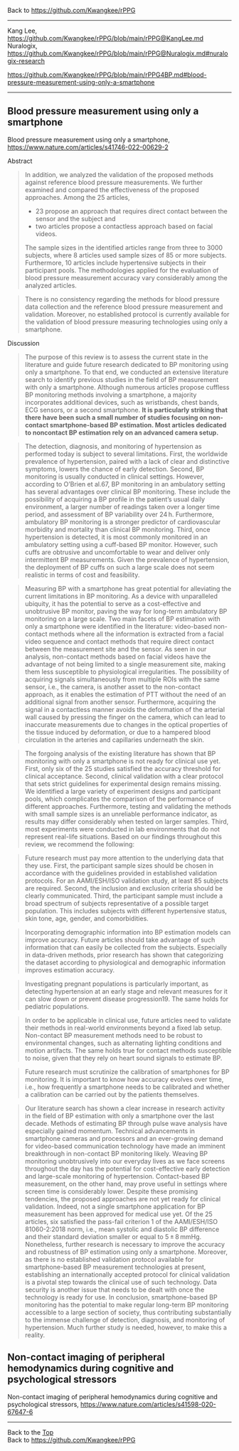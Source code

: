 Back to https://github.com/Kwangkee/rPPG
***

Kang Lee, https://github.com/Kwangkee/rPPG/blob/main/rPPG@KangLee.md  
Nuralogix, https://github.com/Kwangkee/rPPG/blob/main/rPPG@Nuralogix.md#nuralogix-research


https://github.com/Kwangkee/rPPG/blob/main/rPPG4BP.md#blood-pressure-measurement-using-only-a-smartphone


***

## Blood pressure measurement using only a smartphone
Blood pressure measurement using only a smartphone, https://www.nature.com/articles/s41746-022-00629-2

Abstract
>In addition, we analyzed the validation of the proposed methods against reference blood pressure measurements. We further examined and compared the effectiveness of the proposed approaches. Among the 25 articles,
>- 23 propose an approach that requires direct contact between the sensor and the subject and 
>- two articles propose a contactless approach based on facial videos. 
>
>The sample sizes in the identified articles range from three to 3000 subjects, where 8 articles used sample sizes of 85 or more subjects. Furthermore, 10 articles include hypertensive subjects in their participant pools. The methodologies applied for the evaluation of blood pressure measurement accuracy vary considerably among the analyzed articles. 

>There is no consistency regarding the methods for blood pressure data collection and the reference blood pressure measurement and validation. Moreover, no established protocol is currently available for the validation of blood pressure measuring technologies using only a smartphone. 

Discussion
>The purpose of this review is to assess the current state in the literature and guide future research dedicated to BP monitoring using only a smartphone. To that end, we conducted an extensive literature search to identify previous studies in the field of BP measurement with only a smartphone. Although numerous articles propose cuffless BP monitoring methods involving a smartphone, a majority incorporates additional devices, such as wristbands, chest bands, ECG sensors, or a second smartphone. **It is particularly striking that there have been such a small number of studies focusing on non-contact smartphone-based BP estimation. Most articles dedicated to noncontact BP estimation rely on an advanced camera setup.**

>The detection, diagnosis, and monitoring of hypertension as performed today is subject to several limitations. First, the worldwide prevalence of hypertension, paired with a lack of clear and distinctive symptoms, lowers the chance of early detection. Second, BP monitoring is usually conducted in clinical settings. However, according to O’Brien et al.67, BP monitoring in an ambulatory setting has several advantages over clinical BP monitoring. These include the possibility of acquiring a BP profile in the patient’s usual daily environment, a larger number of readings taken over a longer time period, and assessment of BP variability over 24 h. Furthermore, ambulatory BP monitoring is a stronger predictor of cardiovascular morbidity and mortality than clinical BP monitoring. Third, once hypertension is detected, it is most commonly monitored in an ambulatory setting using a cuff-based BP monitor. However, such cuffs are obtrusive and uncomfortable to wear and deliver only intermittent BP measurements. Given the prevalence of hypertension, the deployment of BP cuffs on such a large scale does not seem realistic in terms of cost and feasibility. 

>Measuring BP with a smartphone has great potential for alleviating the current limitations in BP monitoring. As a device with unparalleled ubiquity, it has the potential to serve as a cost-effective and unobtrusive BP monitor, paving the way for long-term ambulatory BP monitoring on a large scale. Two main facets of BP estimation with only a smartphone were identified in the literature: video-based non-contact methods where all the information is extracted from a facial video sequence and contact methods that require direct contact between the measurement site and the sensor. As seen in our analysis, non-contact methods based on facial videos have the advantage of not being limited to a single measurement site, making them less susceptible to physiological irregularities. The possibility of acquiring signals simultaneously from multiple ROIs with the same sensor, i.e., the camera, is another asset to the non-contact approach, as it enables the estimation of PTT without the need of an additional signal from another sensor. Furthermore, acquiring the signal in a contactless manner avoids the deformation of the arterial wall caused by pressing the finger on the camera, which can lead to inaccurate measurements due to changes in the optical properties of the tissue induced by deformation, or due to a hampered blood circulation in the arteries and capillaries underneath the skin. 

>The forgoing analysis of the existing literature has shown that BP monitoring with only a smartphone is not ready for clinical use yet. First, only six of the 25 studies satisfied the accuracy threshold for clinical acceptance. Second, clinical validation with a clear protocol that sets strict guidelines for experimental design remains missing. We identified a large variety of experiment designs and participant pools, which complicates the comparison of the performance of different approaches. Furthermore, testing and validating the methods with small sample sizes is an unreliable performance indicator, as results may differ considerably when tested on larger samples. Third, most experiments were conducted in lab environments that do not represent real-life situations. Based on our findings throughout this review, we recommend the following:

>Future research must pay more attention to the underlying data that they use. First, the participant sample sizes should be chosen in accordance with the guidelines provided in established validation protocols. For an AAMI/ESH/ISO validation study, at least 85 subjects are required. Second, the inclusion and exclusion criteria should be clearly communicated. Third, the participant sample must include a broad spectrum of subjects representative of a possible target population. This includes subjects with different hypertensive status, skin tone, age, gender, and comorbidities.

>Incorporating demographic information into BP estimation models can improve accuracy. Future articles should take advantage of such information that can easily be collected from the subjects. Especially in data-driven methods, prior research has shown that categorizing the dataset according to physiological and demographic information improves estimation accuracy.

>Investigating pregnant populations is particularly important, as detecting hypertension at an early stage and relevant measures for it can slow down or prevent disease progression19. The same holds for pediatric populations.

>In order to be applicable in clinical use, future articles need to validate their methods in real-world environments beyond a fixed lab setup. Non-contact BP measurement methods need to be robust to environmental changes, such as alternating lighting conditions and motion artifacts. The same holds true for contact methods susceptible to noise, given that they rely on heart sound signals to estimate BP.

>Future research must scrutinize the calibration of smartphones for BP monitoring. It is important to know how accuracy evolves over time, i.e., how frequently a smartphone needs to be calibrated and whether a calibration can be carried out by the patients themselves.

>Our literature search has shown a clear increase in research activity in the field of BP estimation with only a smartphone over the last decade. Methods of estimating BP through pulse wave analysis have especially gained momentum. Technical advancements in smartphone cameras and processors and an ever-growing demand for video-based communication technology have made an imminent breakthrough in non-contact BP monitoring likely. Weaving BP monitoring unobtrusively into our everyday lives as we face screens throughout the day has the potential for cost-effective early detection and large-scale monitoring of hypertension. Contact-based BP measurement, on the other hand, may prove useful in settings where screen time is considerably lower. Despite these promising tendencies, the proposed approaches are not yet ready for clinical validation. Indeed, not a single smartphone application for BP measurement has been approved for medical use yet. Of the 25 articles, six satisfied the pass-fail criterion 1 of the AAMI/ESH/ISO 81060-2:2018 norm, i.e., mean systolic and diastolic BP difference and their standard deviation smaller or equal to 5 ± 8 mmHg. Nonetheless, further research is necessary to improve the accuracy and robustness of BP estimation using only a smartphone. Moreover, as there is no established validation protocol available for smartphone-based BP measurement technologies at present, establishing an internationally accepted protocol for clinical validation is a pivotal step towards the clinical use of such technology. Data security is another issue that needs to be dealt with once the technology is ready for use. In conclusion, smartphone-based BP monitoring has the potential to make regular long-term BP monitoring accessible to a large section of society, thus contributing substantially to the immense challenge of detection, diagnosis, and monitoring of hypertension. Much further study is needed, however, to make this a reality.


## Non-contact imaging of peripheral hemodynamics during cognitive and psychological stressors
Non-contact imaging of peripheral hemodynamics during cognitive and psychological stressors, https://www.nature.com/articles/s41598-020-67647-6


***
Back to the [Top](#rPPG)  
Back to https://github.com/Kwangkee/rPPG
